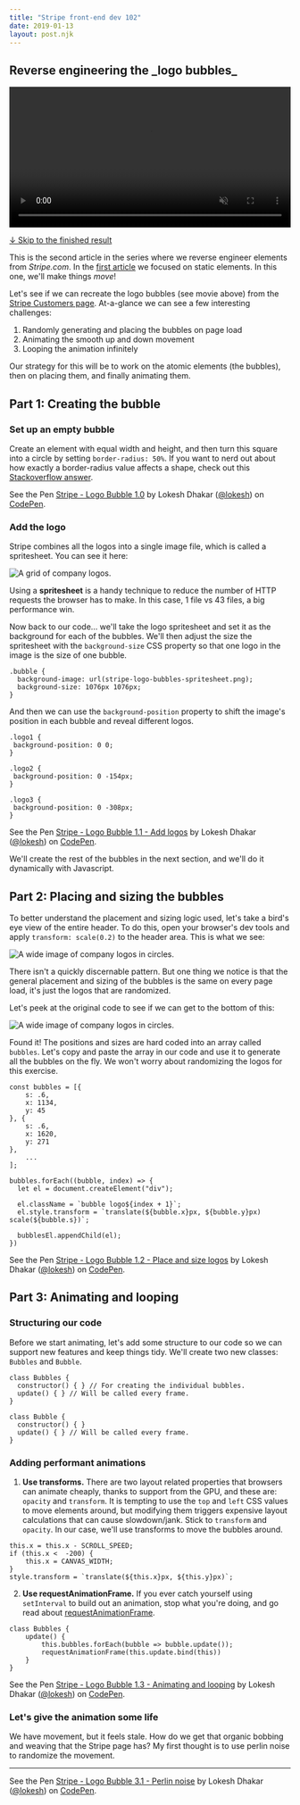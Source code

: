 ```yaml
---
title: "Stripe front-end dev 102"
date: 2019-01-13
layout: post.njk
---
```

<h2 class="page-subtitle">Reverse engineering the _logo bubbles_</h2>

<div class="figure figure__video">
    <video style="width: 100%; max-width: 720px" autoplay loop muted playsinline>
        <source src="/media/posts/stripe/102/logo-bubbles.mp4" type="video/mp4" />
    </video>
</div>

<a href="#final-example">↓ Skip to the finished result</a>

This is the second article in the series where we reverse engineer elements from <em>Stripe.com</em>. In the [first article](stripe-front-end-dev-101/) we focused on static elements. In this one, we'll make things <em>move</em>!

Let's see if we can recreate the logo bubbles (see movie above) from the [Stripe Customers page](https://stripe.com/us/customers). At-a-glance we can see a few interesting challenges:

1. Randomly generating and placing the bubbles on page load
2. Animating the smooth up and down movement
3. Looping the animation infinitely

Our strategy for this will be to work on the atomic elements (the bubbles), then on placing them, and finally animating them.

## Part 1: Creating the bubble

### Set up an empty bubble

Create an element with equal width and height, and then turn this square into a circle by setting `border-radius: 50%`. If you want to nerd out about how exactly a border-radius value affects a shape, check out this [Stackoverflow answer](https://stackoverflow.com/a/29966500/400407).

<p data-height="270" data-theme-id="minimal" data-slug-hash="WLKEJP" data-default-tab="css,result" data-user="lokesh" data-pen-title="Stripe - Logo Bubble 1.0" class="codepen">See the Pen <a href="https://codepen.io/lokesh/pen/WLKEJP/">Stripe - Logo Bubble 1.0</a> by Lokesh Dhakar (<a href="https://codepen.io/lokesh">@lokesh</a>) on <a href="https://codepen.io">CodePen</a>.</p>
<script async src="https://static.codepen.io/assets/embed/ei.js"></script>

### Add the logo

Stripe combines all the logos into a single image file, which is called a spritesheet. You can see it here:

<div class="figure max-width">
  <img src="/media/posts/stripe/102/logo-spritesheet.png" alt="A grid of company logos.">
</div>

Using a **spritesheet** is a handy technique to reduce the number of HTTP requests the browser has to make. In this case, 1 file vs 43 files, a big performance win.

Now back to our code&hellip; we'll take the logo spritesheet and set it as the background for each of the bubbles. We'll then adjust the size the spritesheet with the `background-size` CSS property so that one logo in the image is the size of one bubble.


```
.bubble {
  background-image: url(stripe-logo-bubbles-spritesheet.png);
  background-size: 1076px 1076px;
}
```

 And then we can use the `background-position` property to shift the image's position in each bubble and reveal different logos.

 ```
.logo1 {
  background-position: 0 0;
}

.logo2 {
  background-position: 0 -154px;
}

.logo3 {
  background-position: 0 -308px;
}
```

<p data-height="300" data-theme-id="35671" data-slug-hash="Ydjrad" data-default-tab="css,result" data-user="lokesh" data-pen-title="Stripe - Logo Bubble 1.1 - Add logos" class="codepen">See the Pen <a href="https://codepen.io/lokesh/pen/Ydjrad/">Stripe - Logo Bubble 1.1 - Add logos</a> by Lokesh Dhakar (<a href="https://codepen.io/lokesh">@lokesh</a>) on <a href="https://codepen.io">CodePen</a>.</p>
<script async src="https://static.codepen.io/assets/embed/ei.js"></script>

We'll create the rest of the bubbles in the next section, and we'll do it dynamically with Javascript.

## Part 2: Placing and sizing the bubbles

To better understand the placement and sizing logic used, let's take a bird's eye view of the entire header. To do this, open your browser's dev tools and apply <code>transform: scale(0.2)</code> to the header area. This is what we see:

<div class="figure">
  <img src="/media/posts/stripe/102/logo-bubbles-panoramic.png" alt="A wide image of company logos in circles.">
</div>

There isn't a quickly discernable pattern. But one thing we notice is that the general placement and sizing of the bubbles is the same on every page load, it's just the logos that are randomized.

Let's peek at the original code to see if we can get to the bottom of this:

<div class="figure max-width">
  <img src="/media/posts/stripe/102/bubbles-array.gif" alt="A wide image of company logos in circles.">
</div>

Found it! The positions and sizes are hard coded into an array called <code>bubbles</code>. Let's copy and paste the array in our code and use it to generate all the bubbles on the fly. We won't worry about randomizing the logos for this exercise.

```
const bubbles = [{
    s: .6,
    x: 1134,
    y: 45
}, {
    s: .6,
    x: 1620,
    y: 271
},
    ...
];

bubbles.forEach((bubble, index) => {
  let el = document.createElement("div");

  el.className = `bubble logo${index + 1}`;
  el.style.transform = `translate(${bubble.x}px, ${bubble.y}px) scale(${bubble.s})`;

  bubblesEl.appendChild(el);
})
```

<p data-height="640" data-theme-id="35671" data-slug-hash="gZQJBz" data-default-tab="js,result" data-user="lokesh" data-pen-title="Stripe - Logo Bubble 1.2 - Place and size logos" class="codepen">See the Pen <a href="https://codepen.io/lokesh/pen/gZQJBz/">Stripe - Logo Bubble 1.2 - Place and size logos</a> by Lokesh Dhakar (<a href="https://codepen.io/lokesh">@lokesh</a>) on <a href="https://codepen.io">CodePen</a>.</p>
<script async src="https://static.codepen.io/assets/embed/ei.js"></script>


## Part 3: Animating and looping

### Structuring our code

Before we start animating, let's add some structure to our code so we can support new features and keep things tidy. We'll create two new classes: <code>Bubbles</code> and <code>Bubble</code>.

```
class Bubbles {
  constructor() { } // For creating the individual bubbles.
  update() { } // Will be called every frame.
}

class Bubble {
  constructor() { }
  update() { } // Will be called every frame.
}
```

### Adding performant animations

1. **Use transforms.**  There are two layout related properties that browsers can animate cheaply, thanks to support from the GPU, and these are: `opacity` and `transform`. It is tempting to use the `top` and `left` CSS values to move elements around, but modifying them triggers expensive layout calculations that can cause slowdown/jank. Stick to `transform` and `opacity`. In our case, we'll use transforms to move the bubbles around.

  ```
  this.x = this.x - SCROLL_SPEED;
  if (this.x <  -200) {
      this.x = CANVAS_WIDTH;
  }
  style.transform = `translate(${this.x}px, ${this.y}px)`;
  ```

2. **Use requestAnimationFrame.** If you ever catch yourself using `setInterval` to build out an animation, stop what you're doing, and go read about [requestAnimationFrame](https://flaviocopes.com/requestanimationframe/).

  ```
  class Bubbles {
      update() {
          this.bubbles.forEach(bubble => bubble.update());
          requestAnimationFrame(this.update.bind(this))
      }
  }
  ```

<p data-height="640" data-theme-id="35671" data-slug-hash="NeEZyP" data-default-tab="js,result" data-user="lokesh" data-pen-title="Stripe - Logo Bubble 1.3 - Animating and looping" class="codepen">See the Pen <a href="https://codepen.io/lokesh/pen/NeEZyP/">Stripe - Logo Bubble 1.3 - Animating and looping</a> by Lokesh Dhakar (<a href="https://codepen.io/lokesh">@lokesh</a>) on <a href="https://codepen.io">CodePen</a>.</p>
<script async src="https://static.codepen.io/assets/embed/ei.js"></script>

### Let's give the animation some life

We have movement, but it feels stale. How do we get that organic bobbing and weaving that the Stripe page has? My first thought is to use perlin noise to randomize the movement.

---

<a id="final-example"></a>
<p data-height="640" data-theme-id="35671" data-slug-hash="GPPKGQ" data-default-tab="result" data-user="lokesh" data-pen-title="Stripe - Logo Bubble 3.1 - Perlin noise" class="codepen">See the Pen <a href="https://codepen.io/lokesh/pen/GPPKGQ/">Stripe - Logo Bubble 3.1 - Perlin noise</a> by Lokesh Dhakar (<a href="https://codepen.io/lokesh">@lokesh</a>) on <a href="https://codepen.io">CodePen</a>.</p>
<script async src="https://static.codepen.io/assets/embed/ei.js"></script>

<link rel="stylesheet" href="/css/stripe.css">
